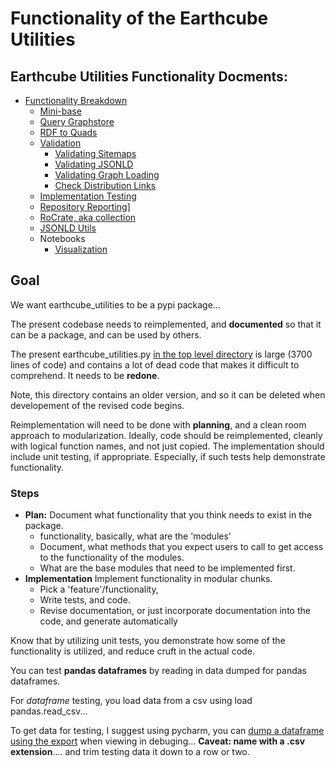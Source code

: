 # Functionality of the Earthcube Utilities

## Earthcube Utilities Functionality Docments:
* [Functionality Breakdown ](./breakdown.md)
  * [Mini-base](./mini-base.md)
  * [Query Graphstore](./ec_query.md)
  * [RDF to Quads](/.rdf2triples.md)
  * [Validation](./validation_overall.md)
    * [Validating Sitemaps](./validation_sitemap.md)
    * [Validating JSONLD](./validation_jsonld.md)
    * [Validating Graph Loading](./validation_graph.md)
    * [Check Distribution Links](./validate_distribution_links.md)
  * [Implementation Testing](./validation_test_data.md)
  * [Repository Reporting](./repository_reporting.md)]
  * [RoCrate, aka collection](./ro_crate.md)
  * [JSONLD Utils](./sos_jsonld_utils.md)
  * Notebooks
    * [Visualization](./viz.md)


## Goal 
We want earthcube_utilities to be a pypi package... 

The present codebase needs to reimplemented, and **documented** so that it can be a package, and can be used by others.

The present earthcube_utilities.py  [in the top level directory](https://github.com/earthcube/earthcube_utilities/blob/main/earthcube_utilities.py)
is large (3700 lines of code) and contains a lot of dead code that makes it difficult to 
comprehend. It needs to be **redone**. 

Note, this directory contains an older version, and so it can be deleted when developement of 
the revised code begins.

Reimplementation will need to be done with **planning**, and a clean room approach to modularization.
Ideally, code should be reimplemented, cleanly with logical function names, and not just copied.
The implementation should include unit testing, if appropriate. Especially, if such
tests help demonstrate functionality.

### Steps

* **Plan:** Document what functionality that you think needs to exist in the package.
  * functionality, basically, what are the 'modules'
  * Document, what methods that you expect users to call to get access to the functionality of the modules.
  * What are the base modules that need to be implemented first.
* **Implementation** Implement functionality in modular chunks.
  * Pick a 'feature'/functionality,
  * Write  tests, and code.  
  * Revise documentation, or just incorporate documentation into the code, and generate automatically

Know that by utilizing  unit tests, you  demonstrate how some of the functionality is utilized, and
reduce cruft in the actual code.

You can test **pandas dataframes** by reading in data dumped for pandas dataframes.

For _dataframe_ testing, you  load data from a csv using load pandas.read_csv...

To get data for testing, I suggest using pycharm, you can [dump a dataframe using the export](https://www.jetbrains.com/help/pycharm/matplotlib-support.html#data) when viewing in debuging...
**Caveat: name with a .csv extension**.... and trim testing data it down to a row or two.  

